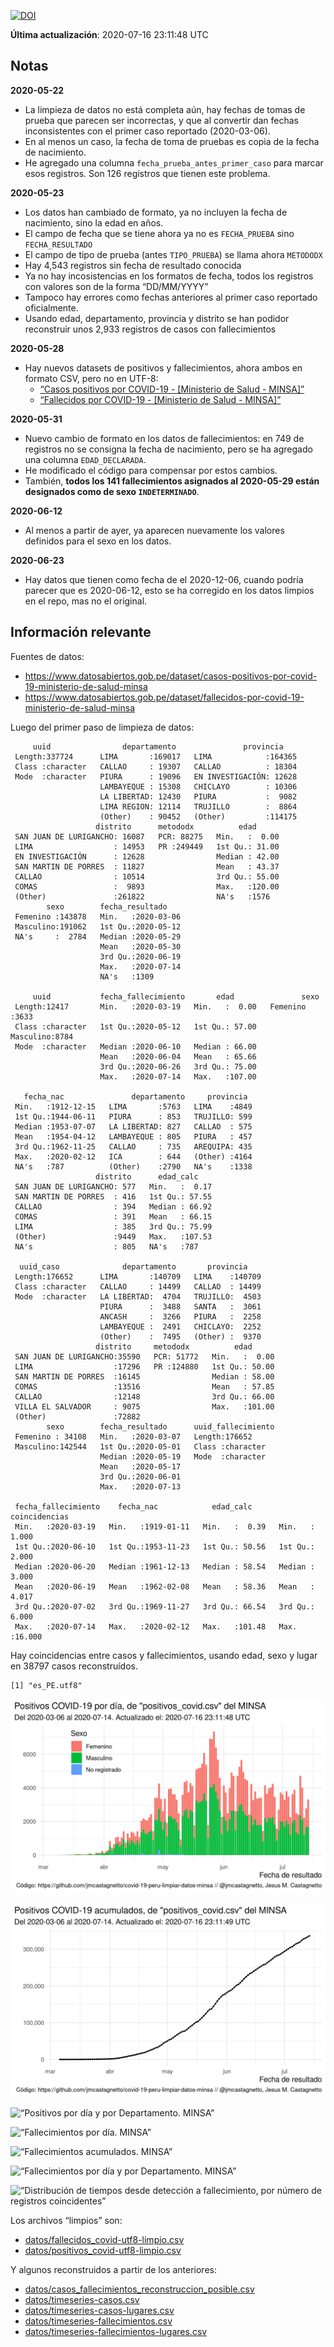 [![DOI](https://zenodo.org/badge/266025854.svg)](https://zenodo.org/badge/latestdoi/266025854)

**Última actualización**: 2020-07-16 23:11:48 UTC

Notas
-----

**2020-05-22**

-   La limpieza de datos no está completa aún, hay fechas de tomas de
    prueba que parecen ser incorrectas, y que al convertir dan fechas
    inconsistentes con el primer caso reportado (2020-03-06).
-   En al menos un caso, la fecha de toma de pruebas es copia de la
    fecha de nacimiento.
-   He agregado una columna `fecha_prueba_antes_primer_caso` para marcar
    esos registros. Son 126 registros que tienen este problema.

**2020-05-23**

-   Los datos han cambiado de formato, ya no incluyen la fecha de
    nacimiento, sino la edad en años.
-   El campo de fecha que se tiene ahora ya no es `FECHA_PRUEBA` sino
    `FECHA_RESULTADO`
-   El campo de tipo de prueba (antes `TIPO_PRUEBA`) se llama ahora
    `METODODX`
-   Hay 4,543 registros sin fecha de resultado conocida
-   Ya no hay incosistencias en los formatos de fecha, todos los
    registros con valores son de la forma “DD/MM/YYYY”
-   Tampoco hay errores como fechas anteriores al primer caso reportado
    oficialmente.
-   Usando edad, departamento, provincia y distrito se han podidor
    reconstruir unos 2,933 registros de casos con fallecimientos

**2020-05-28**

-   Hay nuevos datasets de positivos y fallecimientos, ahora ambos en
    formato CSV, pero no en UTF-8:
    -   [“Casos positivos por COVID-19 - \[Ministerio de Salud -
        MINSA\]”](https://www.datosabiertos.gob.pe/dataset/casos-positivos-por-covid-19-ministerio-de-salud-minsa)
    -   [“Fallecidos por COVID-19 - \[Ministerio de Salud -
        MINSA\]”](https://www.datosabiertos.gob.pe/dataset/fallecidos-por-covid-19-ministerio-de-salud-minsa)

**2020-05-31**

-   Nuevo cambio de formato en los datos de fallecimientos: en 749 de
    registros no se consigna la fecha de nacimiento, pero se ha agregado
    una columna `EDAD_DECLARADA`.
-   He modificado el código para compensar por estos cambios.
-   También, **todos los 141 fallecimientos asignados al 2020-05-29
    están designados como de sexo `INDETERMINADO`**.

**2020-06-12**

-   Al menos a partir de ayer, ya aparecen nuevamente los valores
    definidos para el sexo en los datos.

**2020-06-23**

-   Hay datos que tienen como fecha de el 2020-12-06, cuando podría
    parecer que es 2020-06-12, esto se ha corregido en los datos limpios
    en el repo, mas no el original.

Información relevante
---------------------

Fuentes de datos:

-   <a href="https://www.datosabiertos.gob.pe/dataset/casos-positivos-por-covid-19-ministerio-de-salud-minsa" class="uri">https://www.datosabiertos.gob.pe/dataset/casos-positivos-por-covid-19-ministerio-de-salud-minsa</a>
-   <a href="https://www.datosabiertos.gob.pe/dataset/fallecidos-por-covid-19-ministerio-de-salud-minsa" class="uri">https://www.datosabiertos.gob.pe/dataset/fallecidos-por-covid-19-ministerio-de-salud-minsa</a>

Luego del primer paso de limpieza de datos:

         uuid                departamento               provincia     
     Length:337724      LIMA       :169017   LIMA            :164365  
     Class :character   CALLAO     : 19307   CALLAO          : 18304  
     Mode  :character   PIURA      : 19096   EN INVESTIGACIÓN: 12628  
                        LAMBAYEQUE : 15308   CHICLAYO        : 10306  
                        LA LIBERTAD: 12430   PIURA           :  9082  
                        LIMA REGION: 12114   TRUJILLO        :  8864  
                        (Other)    : 90452   (Other)         :114175  
                       distrito      metododx          edad       
     SAN JUAN DE LURIGANCHO: 16087   PCR: 88275   Min.   :  0.00  
     LIMA                  : 14953   PR :249449   1st Qu.: 31.00  
     EN INVESTIGACIÓN      : 12628                Median : 42.00  
     SAN MARTIN DE PORRES  : 11827                Mean   : 43.37  
     CALLAO                : 10514                3rd Qu.: 55.00  
     COMAS                 :  9893                Max.   :120.00  
     (Other)               :261822                NA's   :1576    
            sexo        fecha_resultado     
     Femenino :143878   Min.   :2020-03-06  
     Masculino:191062   1st Qu.:2020-05-12  
     NA's     :  2784   Median :2020-05-29  
                        Mean   :2020-05-30  
                        3rd Qu.:2020-06-19  
                        Max.   :2020-07-14  
                        NA's   :1309        

         uuid           fecha_fallecimiento       edad               sexo     
     Length:12417       Min.   :2020-03-19   Min.   :  0.00   Femenino :3633  
     Class :character   1st Qu.:2020-05-12   1st Qu.: 57.00   Masculino:8784  
     Mode  :character   Median :2020-06-10   Median : 66.00                   
                        Mean   :2020-06-04   Mean   : 65.66                   
                        3rd Qu.:2020-06-26   3rd Qu.: 75.00                   
                        Max.   :2020-07-14   Max.   :107.00                   
                                                                              
       fecha_nac               departamento     provincia   
     Min.   :1912-12-15   LIMA       :5763   LIMA    :4849  
     1st Qu.:1944-06-11   PIURA      : 853   TRUJILLO: 599  
     Median :1953-07-07   LA LIBERTAD: 827   CALLAO  : 575  
     Mean   :1954-04-12   LAMBAYEQUE : 805   PIURA   : 457  
     3rd Qu.:1962-11-25   CALLAO     : 735   AREQUIPA: 435  
     Max.   :2020-02-12   ICA        : 644   (Other) :4164  
     NA's   :787          (Other)    :2790   NA's    :1338  
                       distrito      edad_calc     
     SAN JUAN DE LURIGANCHO: 577   Min.   :  0.17  
     SAN MARTIN DE PORRES  : 416   1st Qu.: 57.55  
     CALLAO                : 394   Median : 66.92  
     COMAS                 : 391   Mean   : 66.15  
     LIMA                  : 385   3rd Qu.: 75.99  
     (Other)               :9449   Max.   :107.53  
     NA's                  : 805   NA's   :787     

      uuid_caso              departamento       provincia     
     Length:176652      LIMA       :140709   LIMA    :140709  
     Class :character   CALLAO     : 14499   CALLAO  : 14499  
     Mode  :character   LA LIBERTAD:  4704   TRUJILLO:  4503  
                        PIURA      :  3488   SANTA   :  3061  
                        ANCASH     :  3266   PIURA   :  2258  
                        LAMBAYEQUE :  2491   CHICLAYO:  2252  
                        (Other)    :  7495   (Other) :  9370  
                       distrito     metododx          edad       
     SAN JUAN DE LURIGANCHO:35590   PCR: 51772   Min.   :  0.00  
     LIMA                  :17296   PR :124880   1st Qu.: 50.00  
     SAN MARTIN DE PORRES  :16145                Median : 58.00  
     COMAS                 :13516                Mean   : 57.85  
     CALLAO                :12148                3rd Qu.: 66.00  
     VILLA EL SALVADOR     : 9075                Max.   :101.00  
     (Other)               :72882                                
            sexo        fecha_resultado      uuid_fallecimiento
     Femenino : 34108   Min.   :2020-03-07   Length:176652     
     Masculino:142544   1st Qu.:2020-05-01   Class :character  
                        Median :2020-05-19   Mode  :character  
                        Mean   :2020-05-17                     
                        3rd Qu.:2020-06-01                     
                        Max.   :2020-07-13                     
                                                               
     fecha_fallecimiento    fecha_nac            edad_calc      coincidencias   
     Min.   :2020-03-19   Min.   :1919-01-11   Min.   :  0.39   Min.   : 1.000  
     1st Qu.:2020-06-10   1st Qu.:1953-11-23   1st Qu.: 50.56   1st Qu.: 2.000  
     Median :2020-06-20   Median :1961-12-13   Median : 58.54   Median : 3.000  
     Mean   :2020-06-19   Mean   :1962-02-08   Mean   : 58.36   Mean   : 4.017  
     3rd Qu.:2020-07-02   3rd Qu.:1969-11-27   3rd Qu.: 66.54   3rd Qu.: 6.000  
     Max.   :2020-07-14   Max.   :2020-02-12   Max.   :101.48   Max.   :16.000  
                                                                                

Hay coincidencias entre casos y fallecimientos, usando edad, sexo y
lugar en 38797 casos reconstruídos.

    [1] "es_PE.utf8"

![“Positivos por día. MINSA”](plots/positivos-por-dia-minsa.png)

![“Positivos acumulados. MINSA”](plots/positivos-acumulados-minsa.png)

![“Positivos por día y por Departamento.
MINSA”](plots/positivos-diarios-por-departamento-minsa.png)

![“Fallecimientos por día.
MINSA”](plots/fallecimientos-por-dia-minsa.png)

![“Fallecimientos acumulados.
MINSA”](plots/fallecimientos-acumulados-minsa.png)

![“Fallecimientos por día y por Departamento.
MINSA”](plots/fallecimientos-diarios-por-departamento-minsa.png)

![“Distribución de tiempos desde detección a fallecimiento, por número
de registros
coincidentes”](plots/deteccion-fallecimiento-por-coincidentes.png)

Los archivos “limpios” son:

-   [datos/fallecidos\_covid-utf8-limpio.csv](datos/fallecidos_covid-utf8-limpio.csv)
-   [datos/positivos\_covid-utf8-limpio.csv](datos/positivos_covid-utf8-limpio.csv)

Y algunos reconstruidos a partir de los anteriores:

-   [datos/casos\_fallecimientos\_reconstruccion\_posible.csv](datos/casos_fallecimientos_reconstruccion_posible.csv)
-   [datos/timeseries-casos.csv](datos/timeseries-casos.csv)
-   [datos/timeseries-casos-lugares.csv](datos/timeseries-casos-lugares.csv)
-   [datos/timeseries-fallecimientos.csv](datos/timeseries-fallecimientos.csv)
-   [datos/timeseries-fallecimientos-lugares.csv](datos/timeseries-fallecimientos-lugares.csv)
